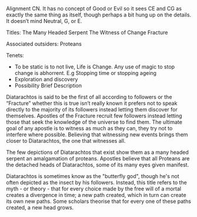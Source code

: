 Alignment
CN. It has no concept of Good or Evil so it sees CE and CG as exactly the same thing as itself, though perhaps a bit hung up on the details. It doesn’t mind Neutral, G, or E.

Titles: 
The Many Headed Serpent
The Witness of Change
Fracture

Associated outsiders:
Proteans

Tenets:
  - To be static is to not live, Life is Change. Any use of magic to stop change is abhorrent. E.g Stopping time or stopping ageing
  - Exploration and discovery
  - Possibility
Brief Description

Diatarachtos is said to be the first of all according to followers or the “Fracture” whether this is true isn’t really known it prefers not to speak directly to the majority of its followers instead letting them discover for themselves. Apostles of the Fracture recruit few followers instead letting those that seek the knowledge of the universe to find them. The ultimate goal of any apostle is to witness as much as they can, they try not to interfere where possible. Believing that witnessing new events brings them closer to Diatarachtos, the one that witnesses all. 

The few depictions of Diatarachtos that exist show them as a many headed serpent an amalgamation of proteans. Apostles believe that all Proteans are the detached heads of Diatarachtos, some of its many eyes given manifest.

Diatarachtos is sometimes know as the "butterfly god", though he's not often depicted as the insect by his followers. Instead, this title refers to the myth - or theory - that for every choice made by the free will of a mortal creates a divergence in time; a new path created, which in turn can create its own new paths. Some scholars theorise that for every one of these paths created, a new head grows.
